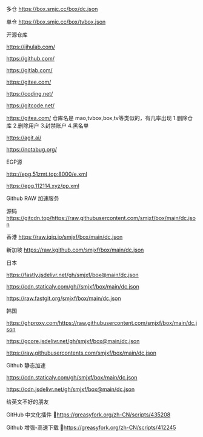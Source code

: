 多仓 https://box.smjc.cc/box/dc.json

单仓 https://box.smjc.cc/box/tvbox.json


开源仓库

https://jihulab.com/

https://github.com/

https://gitlab.com/

https://gitee.com/

https://coding.net/

https://gitcode.net/

https://gitea.com/ 仓库名是 mao,tvbox,box,tv等类似的，有几率出现 1.删除仓库 2.删除用户 3.封禁账户 4.黑名单

https://agit.ai/

https://notabug.org/


EGP源

http://epg.51zmt.top:8000/e.xml

https://epg.112114.xyz/pp.xml

Github RAW 加速服务

源码 https://gitcdn.top/https://raw.githubusercontent.com/smjxf/box/main/dc.json

香港 https://raw.iqiq.io/smjxf/box/main/dc.json

新加坡 https://raw.kgithub.com/smjxf/box/main/dc.json

日本

https://fastly.jsdelivr.net/gh/smjxf/box@main/dc.json

https://cdn.staticaly.com/gh//smjxf/box/main/dc.json

https://raw.fastgit.org/smjxf/box/main/dc.json

韩国

https://ghproxy.com/https://raw.githubusercontent.com/smjxf/box/main/dc.json

https://gcore.jsdelivr.net/gh/smjxf/box@main/dc.json

https://raw.githubusercontents.com/smjxf/box/main/dc.json


Github 静态加速

https://cdn.staticaly.com/gh/smjxf/box/main/dc.json

https://cdn.jsdelivr.net/gh/smjxf/box@main/dc.json


给英文不好的朋友

GitHub 中文化插件 🔰https://greasyfork.org/zh-CN/scripts/435208

Github 增强-高速下载 🔰https://greasyfork.org/zh-CN/scripts/412245


